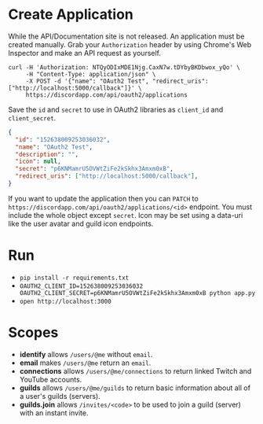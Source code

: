 # Create Application

While the API/Documentation site is not released. An application must be created manually. Grab your `Authorization` header by using Chrome's Web Inspector and make an API request as yourself.

```
curl -H 'Authorization: NTQyODIxMDE1Njg.CaxN7w.tDYbyBKDbwox_yQo' \
     -H "Content-Type: application/json" \
     -X POST -d '{"name": "OAuth2 Test", "redirect_uris": ["http://localhost:5000/callback"]}' \
     https://discordapp.com/api/oauth2/applications
```

Save the `id` and `secret` to use in OAuth2 libraries as `client_id` and `client_secret`.

```json
{
  "id": "152638009253036032",
  "name": "OAuth2 Test",
  "description": "",
  "icon": null,
  "secret": "p6KNMamrU5OVWtZiFe2kSkhx3Amxm0xB",
  "redirect_uris": ["http://localhost:5000/callback"],
}
```

If you want to update the application then you can `PATCH` to `https://discordapp.com/api/oauth2/applications/<id>` endpoint. You must include the whole object except `secret`. Icon may be set using a data-uri like the user avatar and guild icon endpoints.

# Run

- `pip install -r requirements.txt`
- `OAUTH2_CLIENT_ID=152638009253036032 OAUTH2_CLIENT_SECRET=p6KNMamrU5OVWtZiFe2kSkhx3Amxm0xB python app.py`
- `open http://localhost:3000`

# Scopes

- **identify** allows `/users/@me` without `email`.
- **email** makes `/users/@me` return an `email`.
- **connections** allows `/users/@me/connections` to return linked Twitch and YouTube accounts.
- **guilds** allows `/users/@me/guilds` to return basic information about all of a user's guilds (servers).
- **guilds.join** allows `/invites/<code>` to be used to join a guild (server) with an instant invite.
